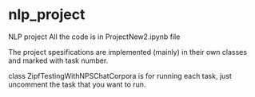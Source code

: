 # nlp_project
NLP project
All the code is in ProjectNew2.ipynb file

The project spesifications are implemented (mainly) in their own classes and marked with task number.

class ZipfTestingWithNPSChatCorpora is for running each task, just uncomment the task that you want to run.


